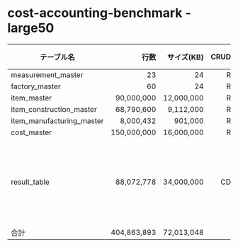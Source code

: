 # cost-accounting-benchmark - large50

| テーブル名                |        行数 | サイズ(KB) | CRUD | 備考             |
| ------------------------- | ----------: | ---------: | ---: | ---------------- |
| measurement_master        |          23 |         24 |    R |                  |
| factory_master            |          60 |         24 |    R |                  |
| item_master               |  90,000,000 | 12,000,000 |    R |                  |
| item_construction_master  |  68,790,600 |  9,112,000 |    R |                  |
| item_manufacturing_master |   8,000,432 |    901,000 |    R |                  |
| cost_master               | 150,000,000 | 16,000,000 |    R |                  |
| result_table              |  88,072,778 | 34,000,000 |   CD | 全件削除全件登録 |
| 合計                      | 404,863,893 | 72,013,048 |      |                  |


